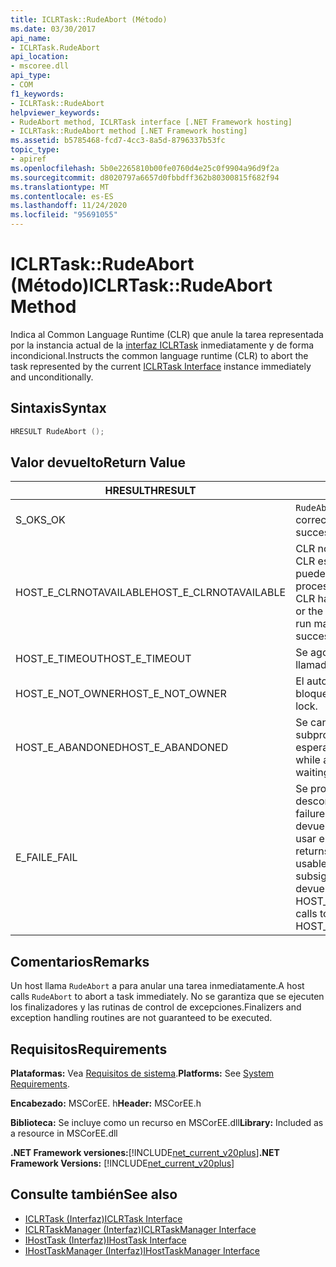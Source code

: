```yaml
---
title: ICLRTask::RudeAbort (Método)
ms.date: 03/30/2017
api_name:
- ICLRTask.RudeAbort
api_location:
- mscoree.dll
api_type:
- COM
f1_keywords:
- ICLRTask::RudeAbort
helpviewer_keywords:
- RudeAbort method, ICLRTask interface [.NET Framework hosting]
- ICLRTask::RudeAbort method [.NET Framework hosting]
ms.assetid: b5785468-fcd7-4cc3-8a5d-8796337b53fc
topic_type:
- apiref
ms.openlocfilehash: 5b0e2265810b00fe0760d4e25c0f9904a96d9f2a
ms.sourcegitcommit: d8020797a6657d0fbbdff362b80300815f682f94
ms.translationtype: MT
ms.contentlocale: es-ES
ms.lasthandoff: 11/24/2020
ms.locfileid: "95691055"
---
```

# <a name="iclrtaskrudeabort-method"></a><span data-ttu-id="3703d-102">ICLRTask::RudeAbort (Método)</span><span class="sxs-lookup"><span data-stu-id="3703d-102">ICLRTask::RudeAbort Method</span></span>

<span data-ttu-id="3703d-103">Indica al Common Language Runtime (CLR) que anule la tarea representada por la instancia actual de la [interfaz ICLRTask](iclrtask-interface.md) inmediatamente y de forma incondicional.</span><span class="sxs-lookup"><span data-stu-id="3703d-103">Instructs the common language runtime (CLR) to abort the task represented by the current [ICLRTask Interface](iclrtask-interface.md) instance immediately and unconditionally.</span></span>  
  
## <a name="syntax"></a><span data-ttu-id="3703d-104">Sintaxis</span><span class="sxs-lookup"><span data-stu-id="3703d-104">Syntax</span></span>  
  
```cpp  
HRESULT RudeAbort ();
```  
  
## <a name="return-value"></a><span data-ttu-id="3703d-105">Valor devuelto</span><span class="sxs-lookup"><span data-stu-id="3703d-105">Return Value</span></span>  
  
|<span data-ttu-id="3703d-106">HRESULT</span><span class="sxs-lookup"><span data-stu-id="3703d-106">HRESULT</span></span>|<span data-ttu-id="3703d-107">Descripción</span><span class="sxs-lookup"><span data-stu-id="3703d-107">Description</span></span>|  
|-------------|-----------------|  
|<span data-ttu-id="3703d-108">S_OK</span><span class="sxs-lookup"><span data-stu-id="3703d-108">S_OK</span></span>|<span data-ttu-id="3703d-109">`RudeAbort` se devolvió correctamente.</span><span class="sxs-lookup"><span data-stu-id="3703d-109">`RudeAbort` returned successfully.</span></span>|  
|<span data-ttu-id="3703d-110">HOST_E_CLRNOTAVAILABLE</span><span class="sxs-lookup"><span data-stu-id="3703d-110">HOST_E_CLRNOTAVAILABLE</span></span>|<span data-ttu-id="3703d-111">CLR no se ha cargado en un proceso o CLR está en un estado en el que no puede ejecutar código administrado ni procesar la llamada correctamente.</span><span class="sxs-lookup"><span data-stu-id="3703d-111">The CLR has not been loaded into a process, or the CLR is in a state in which it cannot run managed code or process the call successfully.</span></span>|  
|<span data-ttu-id="3703d-112">HOST_E_TIMEOUT</span><span class="sxs-lookup"><span data-stu-id="3703d-112">HOST_E_TIMEOUT</span></span>|<span data-ttu-id="3703d-113">Se agotó el tiempo de espera de la llamada.</span><span class="sxs-lookup"><span data-stu-id="3703d-113">The call timed out.</span></span>|  
|<span data-ttu-id="3703d-114">HOST_E_NOT_OWNER</span><span class="sxs-lookup"><span data-stu-id="3703d-114">HOST_E_NOT_OWNER</span></span>|<span data-ttu-id="3703d-115">El autor de la llamada no posee el bloqueo.</span><span class="sxs-lookup"><span data-stu-id="3703d-115">The caller does not own the lock.</span></span>|  
|<span data-ttu-id="3703d-116">HOST_E_ABANDONED</span><span class="sxs-lookup"><span data-stu-id="3703d-116">HOST_E_ABANDONED</span></span>|<span data-ttu-id="3703d-117">Se canceló un evento mientras un subproceso o fibra bloqueados estaba esperando en él.</span><span class="sxs-lookup"><span data-stu-id="3703d-117">An event was canceled while a blocked thread or fiber was waiting on it.</span></span>|  
|<span data-ttu-id="3703d-118">E_FAIL</span><span class="sxs-lookup"><span data-stu-id="3703d-118">E_FAIL</span></span>|<span data-ttu-id="3703d-119">Se produjo un error grave desconocido.</span><span class="sxs-lookup"><span data-stu-id="3703d-119">An unknown catastrophic failure occurred.</span></span> <span data-ttu-id="3703d-120">Cuando un método devuelve E_FAIL, CLR ya no se puede usar en el proceso.</span><span class="sxs-lookup"><span data-stu-id="3703d-120">When a method returns E_FAIL, the CLR is no longer usable within the process.</span></span> <span data-ttu-id="3703d-121">Las llamadas subsiguientes a métodos de hospedaje devuelven HOST_E_CLRNOTAVAILABLE.</span><span class="sxs-lookup"><span data-stu-id="3703d-121">Subsequent calls to hosting methods return HOST_E_CLRNOTAVAILABLE.</span></span>|  
  
## <a name="remarks"></a><span data-ttu-id="3703d-122">Comentarios</span><span class="sxs-lookup"><span data-stu-id="3703d-122">Remarks</span></span>  

 <span data-ttu-id="3703d-123">Un host llama `RudeAbort` a para anular una tarea inmediatamente.</span><span class="sxs-lookup"><span data-stu-id="3703d-123">A host calls `RudeAbort` to abort a task immediately.</span></span> <span data-ttu-id="3703d-124">No se garantiza que se ejecuten los finalizadores y las rutinas de control de excepciones.</span><span class="sxs-lookup"><span data-stu-id="3703d-124">Finalizers and exception handling routines are not guaranteed to be executed.</span></span>  
  
## <a name="requirements"></a><span data-ttu-id="3703d-125">Requisitos</span><span class="sxs-lookup"><span data-stu-id="3703d-125">Requirements</span></span>  

 <span data-ttu-id="3703d-126">**Plataformas:** Vea [Requisitos de sistema](../../get-started/system-requirements.md).</span><span class="sxs-lookup"><span data-stu-id="3703d-126">**Platforms:** See [System Requirements](../../get-started/system-requirements.md).</span></span>  
  
 <span data-ttu-id="3703d-127">**Encabezado:** MSCorEE. h</span><span class="sxs-lookup"><span data-stu-id="3703d-127">**Header:** MSCorEE.h</span></span>  
  
 <span data-ttu-id="3703d-128">**Biblioteca:** Se incluye como un recurso en MSCorEE.dll</span><span class="sxs-lookup"><span data-stu-id="3703d-128">**Library:** Included as a resource in MSCorEE.dll</span></span>  
  
 <span data-ttu-id="3703d-129">**.NET Framework versiones:**[!INCLUDE[net_current_v20plus](../../../../includes/net-current-v20plus-md.md)]</span><span class="sxs-lookup"><span data-stu-id="3703d-129">**.NET Framework Versions:** [!INCLUDE[net_current_v20plus](../../../../includes/net-current-v20plus-md.md)]</span></span>  
  
## <a name="see-also"></a><span data-ttu-id="3703d-130">Consulte también</span><span class="sxs-lookup"><span data-stu-id="3703d-130">See also</span></span>

- [<span data-ttu-id="3703d-131">ICLRTask (Interfaz)</span><span class="sxs-lookup"><span data-stu-id="3703d-131">ICLRTask Interface</span></span>](iclrtask-interface.md)
- [<span data-ttu-id="3703d-132">ICLRTaskManager (Interfaz)</span><span class="sxs-lookup"><span data-stu-id="3703d-132">ICLRTaskManager Interface</span></span>](iclrtaskmanager-interface.md)
- [<span data-ttu-id="3703d-133">IHostTask (Interfaz)</span><span class="sxs-lookup"><span data-stu-id="3703d-133">IHostTask Interface</span></span>](ihosttask-interface.md)
- [<span data-ttu-id="3703d-134">IHostTaskManager (Interfaz)</span><span class="sxs-lookup"><span data-stu-id="3703d-134">IHostTaskManager Interface</span></span>](ihosttaskmanager-interface.md)
